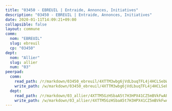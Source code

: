 ```yaml
---
title: "03450 - EBREUIL | Entraide, Annonces, Initiatives"
description: "03450 - EBREUIL | Entraide, Annonces, Initiatives"
date: 2020-01-11T14:09:21+09:00
collapsible: false
layout: commune
comm:
  nom: "EBREUIL"
  slug: ebreuil
  cp: "03450"
dept:
  nom: "Allier"
  slug: allier
  num: "03"
peerpad:
  comm:
    read_path: /r/markdown/03450_ebreuil/4XTTM3wbg6jVdLbuqTFL4j4HCLSebWhsKi4mJvyZQdbZjghfo
    write_path: /w/markdown/03450_ebreuil/4XTTM3wbg6jVdLbuqTFL4j4HCLSebWhsKi4mJvyZQdbZjghfo-K3TgU1zpg4thAEckJeFFbEwWmoqtiQMkiPQXGPsvEm5jiAc6zoxUa9MuQLqqgZEovRPqdgUaYyroYq3HY3CFM4Ln2xLPLG9krViQM4rSh8unVyFoakZoY5g1KtMKQxW1T2teM6wb
  dept:
    read_path: /r/markdown/03_allier/4XTTM5GzHSbaA5t7H3HPX41CZ5mBVkFwAP4hDd5RoBY2JsEAy
    write_path: /w/markdown/03_allier/4XTTM5GzHSbaA5t7H3HPX41CZ5mBVkFwAP4hDd5RoBY2JsEAy-K3TgTfK63S9nh1XDKRdQM5CC7MJ5PWSrKVUCPKbSrFQ3cakeCH8tQGdUR9DTAz4uGC38FSNg947MKdwTpPPt11GSCbnkNPZdBTNtwdL7kw34FMS1ADZJRkGgd1Xx6qPUaEUtuBP3
---
```


